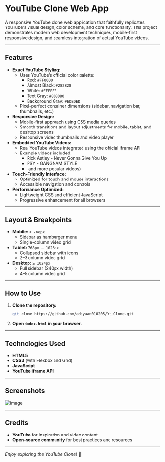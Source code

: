 

# YouTube Clone Web App

A responsive YouTube clone web application that faithfully replicates YouTube's visual design, color scheme, and core functionality. This project demonstrates modern web development techniques, mobile-first responsive design, and seamless integration of actual YouTube videos.

---

## Features

- **Exact YouTube Styling:**  
  - Uses YouTube’s official color palette:  
    - Red: `#FF0000`
    - Almost Black: `#282828`
    - White: `#FFFFFF`
    - Text Gray: `#808080`
    - Background Gray: `#EDEDED`
  - Pixel-perfect container dimensions (sidebar, navigation bar, thumbnails, etc.)
- **Responsive Design:**  
  - Mobile-first approach using CSS media queries
  - Smooth transitions and layout adjustments for mobile, tablet, and desktop screens
  - Responsive video thumbnails and video player
- **Embedded YouTube Videos:**  
  - Real YouTube videos integrated using the official iframe API
  - Example videos included:  
    - Rick Astley - Never Gonna Give You Up
    - PSY - GANGNAM STYLE
    - (and more popular videos)
- **Touch-Friendly Interface:**  
  - Optimized for touch and mouse interactions
  - Accessible navigation and controls
- **Performance Optimized:**  
  - Lightweight CSS and efficient JavaScript
  - Progressive enhancement for all browsers

---

## Layout & Breakpoints

- **Mobile:** `< 768px`  
  - Sidebar as hamburger menu
  - Single-column video grid
- **Tablet:** `768px – 1023px`  
  - Collapsed sidebar with icons
  - 2–3 column video grid
- **Desktop:** `≥ 1024px`  
  - Full sidebar (240px width)
  - 4–5 column video grid

---

## How to Use

1. **Clone the repository:**
   ```bash
   git clone https://github.com/adiyaan010205/Yt_Clone.git
   ```
2. **Open `index.html` in your browser.**

---

## Technologies Used

- **HTML5**
- **CSS3** (with Flexbox and Grid)
- **JavaScript**
- **YouTube iframe API**

---

## Screenshots

![image](https://github.com/user-attachments/assets/760ea664-249a-453d-afe5-8acccbad1554)

---

## Credits

- **YouTube** for inspiration and video content
- **Open-source community** for best practices and resources

---

*Enjoy exploring the YouTube Clone!* 🚀

